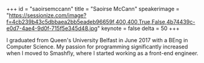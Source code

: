 ﻿+++
id = "saoirsemccann"
title = "Saoirse McCann"
speakerimage = "https://sessionize.com/image?f=4cb239b43c5dbbaea2bb5eadeb96659f,400,400,True,False,4b74439c-e0d7-4ae4-9d0f-715f5e345d48.jpg"
keynote = false
delta = 50
+++

I graduated from Queen's University Belfast in June 2017 with a BEng in Computer Science. My passion for programming significantly increased when I moved to Smashfly, where I started working as a front-end engineer.